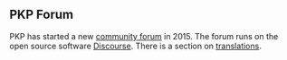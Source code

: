 ## PKP Forum

PKP has started a new [community forum](http://forum.pkp.sfu.ca/) in 2015. The forum runs on the open source software [Discourse](http://www.discourse.org/). There is a section on [translations](http://forum.pkp.sfu.ca/c/translations). 
